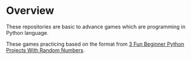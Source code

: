 # Overview
These repositories are basic to advance games which are programming in Python language. 

These games practicing based on the format from [3 Fun Beginner Python Projects With Random Numbers](https://betterprogramming.pub/3-fun-beginner-python-projects-with-random-numbers-df12c84a621). 
